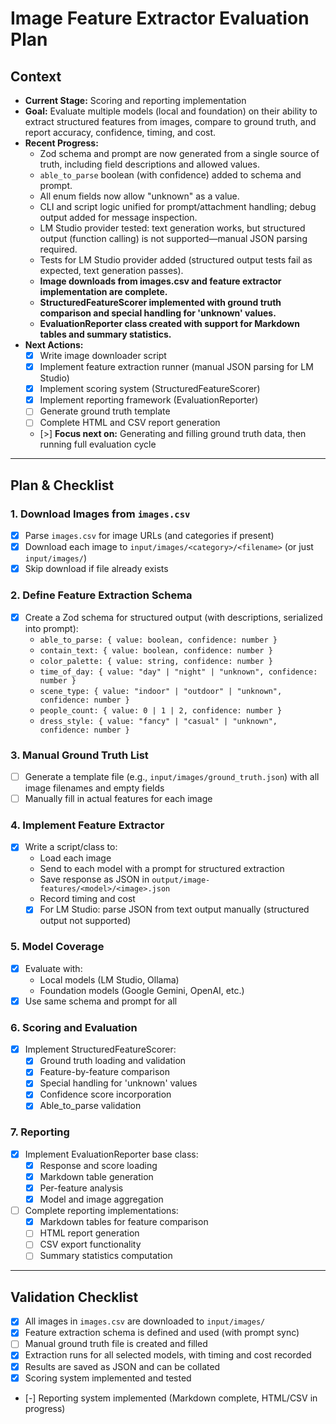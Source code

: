 # Image Feature Extractor Evaluation Plan

## Context
- **Current Stage:** Scoring and reporting implementation
- **Goal:** Evaluate multiple models (local and foundation) on their ability to extract structured features from images, compare to ground truth, and report accuracy, confidence, timing, and cost.
- **Recent Progress:**
  - Zod schema and prompt are now generated from a single source of truth, including field descriptions and allowed values.
  - `able_to_parse` boolean (with confidence) added to schema and prompt.
  - All enum fields now allow "unknown" as a value.
  - CLI and script logic unified for prompt/attachment handling; debug output added for message inspection.
  - LM Studio provider tested: text generation works, but structured output (function calling) is not supported—manual JSON parsing required.
  - Tests for LM Studio provider added (structured output tests fail as expected, text generation passes).
  - **Image downloads from images.csv and feature extractor implementation are complete.**
  - **StructuredFeatureScorer implemented with ground truth comparison and special handling for 'unknown' values.**
  - **EvaluationReporter class created with support for Markdown tables and summary statistics.**
- **Next Actions:**
  - [X] Write image downloader script
  - [X] Implement feature extraction runner (manual JSON parsing for LM Studio)
  - [X] Implement scoring system (StructuredFeatureScorer)
  - [X] Implement reporting framework (EvaluationReporter)
  - [ ] Generate ground truth template
  - [ ] Complete HTML and CSV report generation
  - [>] **Focus next on:** Generating and filling ground truth data, then running full evaluation cycle

---

## Plan & Checklist

### 1. Download Images from `images.csv`
- [X] Parse `images.csv` for image URLs (and categories if present)
- [X] Download each image to `input/images/<category>/<filename>` (or just `input/images/`)
- [X] Skip download if file already exists

### 2. Define Feature Extraction Schema
- [X] Create a Zod schema for structured output (with descriptions, serialized into prompt):
  - `able_to_parse: { value: boolean, confidence: number }`
  - `contain_text: { value: boolean, confidence: number }`
  - `color_palette: { value: string, confidence: number }`
  - `time_of_day: { value: "day" | "night" | "unknown", confidence: number }`
  - `scene_type: { value: "indoor" | "outdoor" | "unknown", confidence: number }`
  - `people_count: { value: 0 | 1 | 2, confidence: number }`
  - `dress_style: { value: "fancy" | "casual" | "unknown", confidence: number }`

### 3. Manual Ground Truth List
- [ ] Generate a template file (e.g., `input/images/ground_truth.json`) with all image filenames and empty fields
- [ ] Manually fill in actual features for each image

### 4. Implement Feature Extractor
- [X] Write a script/class to:
  - Load each image
  - Send to each model with a prompt for structured extraction
  - Save response as JSON in `output/image-features/<model>/<image>.json`
  - Record timing and cost
  - [X] For LM Studio: parse JSON from text output manually (structured output not supported)

### 5. Model Coverage
- [X] Evaluate with:
  - Local models (LM Studio, Ollama)
  - Foundation models (Google Gemini, OpenAI, etc.)
- [X] Use same schema and prompt for all

### 6. Scoring and Evaluation
- [X] Implement StructuredFeatureScorer:
  - [X] Ground truth loading and validation
  - [X] Feature-by-feature comparison
  - [X] Special handling for 'unknown' values
  - [X] Confidence score incorporation
  - [X] Able_to_parse validation

### 7. Reporting
- [X] Implement EvaluationReporter base class:
  - [X] Response and score loading
  - [X] Markdown table generation
  - [X] Per-feature analysis
  - [X] Model and image aggregation
- [ ] Complete reporting implementations:
  - [X] Markdown tables for feature comparison
  - [ ] HTML report generation
  - [ ] CSV export functionality
  - [ ] Summary statistics computation

---

## Validation Checklist
- [X] All images in `images.csv` are downloaded to `input/images/`
- [X] Feature extraction schema is defined and used (with prompt sync)
- [ ] Manual ground truth file is created and filled
- [X] Extraction runs for all selected models, with timing and cost recorded
- [X] Results are saved as JSON and can be collated
- [X] Scoring system implemented and tested
- [-] Reporting system implemented (Markdown complete, HTML/CSV in progress) 
